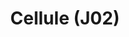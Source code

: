 ---
layout: term
title: 'Cellule (J02)'
name: cellule
description: "Zone géographique délimitée de la carte, sur Nantes on est dans J02 (NR01-JULIET-02)."
---